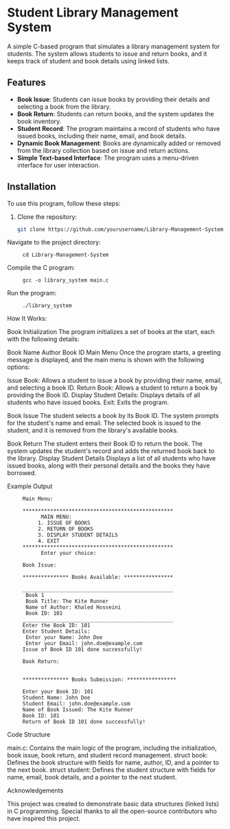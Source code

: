 # Student Library Management System

A simple C-based program that simulates a library management system for students. The system allows students to issue and return books, and it keeps track of student and book details using linked lists.

## Features

- **Book Issue**: Students can issue books by providing their details and selecting a book from the library.
- **Book Return**: Students can return books, and the system updates the book inventory.
- **Student Record**: The program maintains a record of students who have issued books, including their name, email, and book details.
- **Dynamic Book Management**: Books are dynamically added or removed from the library collection based on issue and return actions.
- **Simple Text-based Interface**: The program uses a menu-driven interface for user interaction.

## Installation

To use this program, follow these steps:

1. Clone the repository:
   ```bash
   git clone https://github.com/yourusername/Library-Management-System.git
Navigate to the project directory:

         cd Library-Management-System
   
Compile the C program:

         gcc -o library_system main.c
   
Run the program:

         ./library_system
   
How It Works:

Book Initialization
The program initializes a set of books at the start, each with the following details:

Book Name
Author
Book ID
Main Menu
Once the program starts, a greeting message is displayed, and the main menu is shown with the following options:

Issue Book: Allows a student to issue a book by providing their name, email, and selecting a book ID.
Return Book: Allows a student to return a book by providing the Book ID.
Display Student Details: Displays details of all students who have issued books.
Exit: Exits the program.

Book Issue
The student selects a book by its Book ID.
The system prompts for the student's name and email.
The selected book is issued to the student, and it is removed from the library's available books.

Book Return
The student enters their Book ID to return the book.
The system updates the student's record and adds the returned book back to the library.
Display Student Details
Displays a list of all students who have issued books, along with their personal details and the books they have borrowed.


Example Output

         Main Menu:
         
         *************************************************
               MAIN MENU:
              1. ISSUE OF BOOKS
              2. RETURN OF BOOKS
              3. DISPLAY STUDENT DETAILS
              4. EXIT
         *************************************************
               Enter your choice: 
         
         Book Issue:
         
         *************** Books Available: ****************
         
         _________________________________________________
          Book 1
          Book Title: The Kite Runner
          Name of Author: Khaled Hosseini
          Book ID: 101
         _________________________________________________
         Enter the Book ID: 101
         Enter Student Details:
          Enter your Name: John Doe
          Enter your Email: john.doe@example.com
         Issue of Book ID 101 done successfully!
         
         Book Return:
         
         
         *************** Books Submission: ****************
         
         Enter your Book ID: 101
         Student Name: John Doe
         Student Email: john.doe@example.com
         Name of Book Issued: The Kite Runner
         Book ID: 101
         Return of Book ID 101 done successfully!

Code Structure

main.c: Contains the main logic of the program, including the initialization, book issue, book return, and student record management.
struct book: Defines the book structure with fields for name, author, ID, and a pointer to the next book.
struct student: Defines the student structure with fields for name, email, book details, and a pointer to the next student.

Acknowledgements

This project was created to demonstrate basic data structures (linked lists) in C programming.
Special thanks to all the open-source contributors who have inspired this project.
